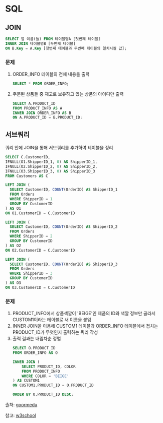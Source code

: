 # SQL

## JOIN
```SQL
SELECT 열 이름(들) FROM 테이블명A [첫번째 테이블]
INNER JOIN 테이블명B [두번째 테이블]
ON B.Key = A.Key [첫번째 테이블과 두번째 테이블의 일치시킬 값];
```

### 문제
1. ORDER_INFO 테이블의 전체 내용을 출력
    ```SQL
    SELECT * FROM ORDER_INFO;
    ```

2. 주문된 상품들 중 재고로 보유하고 있는 상품의 아이디만 출력
    ```SQL
    SELECT A.PRODUCT_ID
    FROM PRODUCT_INFO AS A
    INNER JOIN ORDER_INFO AS B
    ON A.PRODUCT_ID = B.PRODUCT_ID;
    ```

## 서브쿼리
쿼리 안에 JOIN을 통해 서브쿼리를 추가하여 테이블을 정리
```SQL
SELECT C.CustomerID,
IFNULL(O1.ShipperID_1, 0) AS ShipperID_1,
IFNULL(O2.ShipperID_2, 0) AS ShipperID_2,
IFNULL(O3.ShipperID_3, 0) AS ShipperID_3
FROM Customers AS C

LEFT JOIN (
  SELECT CustomerID, COUNT(OrderID) AS ShipperID_1
  FROM Orders
  WHERE ShipperID = 1
  GROUP BY CustomerID
) AS O1
ON O1.CustomerID = C.CustomerID

LEFT JOIN (
  SELECT CustomerID, COUNT(OrderID) AS ShipperID_2
  FROM Orders
  WHERE ShipperID = 2
  GROUP BY CustomerID
) AS O2
ON O2.CustomerID = C.CustomerID

LEFT JOIN (
  SELECT CustomerID, COUNT(OrderID) AS ShipperID_3
  FROM Orders
  WHERE ShipperID = 3
  GROUP BY CustomerID
) AS O3
ON O3.CustomerID = C.CustomerID
```

### 문제
1. PRODUCT_INFO에서 상품색깔이 'BEIGE'인 제품의 ID와 색깔 정보만 골라서 CUSTOM1이라는 테이블로 새 이름을 붙임
2. INNER JOIN을 이용해 CUSTOM1 테이블과 ORDER_INFO 테이블에서 겹치는 PRODUCT_ID가 무엇인지 출력하는 쿼리 작성
3. 출력 결과는 내림차순 정렬
    ```SQL
    SELECT O.PRODUCT_ID
    FROM ORDER_INFO AS O

    INNER JOIN (
        SELECT PRODUCT_ID, COLOR
        FROM PRODUCT_INFO
        WHERE COLOR = 'BEIGE'
    ) AS CUSTOM1
    ON CUSTOM1.PRODUCT_ID = O.PRODUCT_ID

    ORDER BY O.PRODUCT_ID DESC;
    ```

출처: [goormedu](https://edu.goorm.io/lecture/18815/select-all-from-sql)

참고: [w3school](https://www.w3schools.com/sql/trysql.asp?filename=trysql_select_all)
